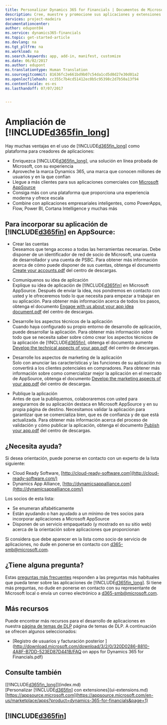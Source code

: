 ```yaml
---
title: Personalizar Dynamics 365 for Financials | Documentos de Microsoft
description: Cree, muestre y promocione sus aplicaciones y extensiones de Dynamics 365 for Financials.
services: project-madeira
documentationcenter: 
author: edupont04
ms.service: dynamics365-financials
ms.topic: get-started-article
ms.devlang: na
ms.tgt_pltfrm: na
ms.workload: na
ms.search.keywords: app, add-in, manifest, customize
ms.date: 06/02/2017
ms.author: edupont
ms.translationtype: Human Translation
ms.sourcegitcommit: 81636fc2e661bd9b07c54da1cd5d0d27e30d01a2
ms.openlocfilehash: cc355c7b4cd51412ec0b5c95398c2d7b50a13f94
ms.contentlocale: es-es
ms.lasthandoff: 07/07/2017


---
```

# <a name="extending-included365finlongincludesd365finlongmdmd"></a>Ampliación de [!INCLUDE[d365fin_long](includes/d365fin_long_md.md)]
Hay muchas ventajas en el uso de [!INCLUDE[d365fin_long](includes/d365fin_long_md.md)] como plataforma para creadores de aplicaciones:

* Enriquezca [!INCLUDE[d365fin_long](includes/d365fin_long_md.md)], una solución en línea probada de Microsoft, con su experiencia  
* Aproveche la marca Dynamics 365, una marca que conocen millones de usuarios y en la que confían  
* Llegue a más clientes para sus aplicaciones comerciales con [Microsoft AppSource](https://appsource.microsoft.com/)  
* Consiga más con una plataforma que proporciona una experiencia moderna y ofrece escala  
* Combine con aplicaciones empresariales inteligentes, como PowerApps, Flow, Power BI, Cortana Intelligence y muchas más  

## <a name="to-bring-your-included365finincludesd365finmdmd-app-into-appsource"></a>Para incorporar su aplicación de [!INCLUDE[d365fin](includes/d365fin_md.md)] en AppSource:
+ Crear las cuentas  
Deseamos que tenga acceso a todas las herramientas necesarias. Debe disponer de un identificador de red de socio de Microsoft, una cuenta de desarrollador y una cuenta de PSBC.
Para obtener más información acerca de cómo puede disponer de sus cuentas, obtenga el documento [Create your accounts.pdf](https://go.microsoft.com/fwlink/?linkid=841514) del centro de descargas.

+ Comuníquenos su idea de aplicación  
Explique su idea de aplicación de [!INCLUDE[d365fin](includes/d365fin_md.md)] en Microsoft AppSource. Después de enviar la idea, nos pondremos en contacto con usted y le ofreceremos todo lo que necesita para empezar a trabajar en su aplicación.
Para obtener más información acerca de todos los pasos, obtenga el documento [Engage with us about your app idea document.pdf](https://go.microsoft.com/fwlink/?linkid=841515) del centro de descargas.

+ Desarrolle los aspectos técnicos de la aplicación    
Cuando haya configurado su propio entorno de desarrollo de aplicación, puede desarrollar la aplicación.
Para obtener más información sobre todo que se necesita saber sobre cómo crear los aspectos técnicos de la aplicación de [!INCLUDE[d365fin](includes/d365fin_md.md)], obtenga el documento aumente [Develop the technical aspects of your app.pdf](https://go.microsoft.com/fwlink/?linkid=841516) del centro de descargas.

+ Desarrolle los aspectos de marketing de la aplicación  
Solo con anunciar las características y las funciones de su aplicación no convertirá a los clientes potenciales en compradores. Para obtener más información sobre como comercializar mejor la aplicación en el mercado de AppSource, obtenga el documento [Develop the marketing aspects of your app.pdf](https://go.microsoft.com/fwlink/?linkid=841518) del centro de descargas.

+ Publique la aplicación  
Antes de que la publiquemos, colaboraremos con usted para asegurarnos de su aplicación destaca en Microsoft AppSource y en su propia página de destino. Necesitamos validar la aplicación para garantizar que se comercializa bien, que es de confianza y de que está actualizada.
Para obtener más información acerca del proceso de validación y cómo publicar la aplicación, obtenga el documento [Publish your app.pdf](https://go.microsoft.com/fwlink/?linkid=841517) del centro de descargas.

## <a name="need-help"></a>¿Necesita ayuda?
Si desea orientación, puede ponerse en contacto con un experto de la lista siguiente:

* Cloud Ready Software, [http://cloud-ready-software.com](http://cloud-ready-software.com/)  
* Dynamics App Alliance, [http://dynamicsappalliance.com](http://dynamicsappalliance.com/)

Los socios de esta lista:

* Se enumeran alfabéticamente  
* Están ayudando o han ayudado a un mínimo de tres socios para incorporar aplicaciones a Microsoft AppSource  
* Disponen de un servicio empaquetado (y mostrado en su sitio web) acerca de la orientación sobre aplicaciones que proporcionan  

Si considera que debe aparecer en la lista como socio de servicio de aplicaciones, no dude en ponerse en contacto con [d365-smb@microsoft.com](mailto:d365-smb@microsoft.com).

## <a name="questions"></a>¿Tiene alguna pregunta?
Estas [preguntas más frecuentes](https://go.microsoft.com/fwlink/?linkid=841520) responden a las preguntas más habituales que pueda tener sobre las aplicaciones de [!INCLUDE[d365fin_long](includes/d365fin_long_md.md)]. Si tiene más preguntas, no dude en ponerse en contacto con su representante de Microsoft local o envía un correo electrónico a [d365-smb@microsoft.com](mailto:d365-smb@microsoft.com).

## <a name="further-resources"></a>Más recursos
Puede encontrar más recursos para el desarrollo de aplicaciones en nuestra [página de temas de DLP](https://mbspartner.microsoft.com/BFI/Topic/76) página de temas de DLP. A continuación se ofrecen algunos seleccionados:
-   [Registro de usuarios y facturación posterior ](http://download.microsoft.com/download/3/2/0/320D0286-8810-4A8F-B7DD-523ED87D441B/FAQ on apps for Dynamics 365 for Financials.pdf)



## <a name="see-also"></a>Consulte también
[[!INCLUDE[d365fin_long](includes/d365fin_long_md.md)]](index.md)  
[Personalizar [!INCLUDE[d365fin](includes/d365fin_md.md)] con extensiones](ui-extensions.md)  
[https://appsource.microsoft.com](https://appsource.microsoft.com/en-us/marketplace/apps?product=dynamics-365-for-financials&page=1)  

## [!INCLUDE[d365fin](includes/free_trial_md.md)]
